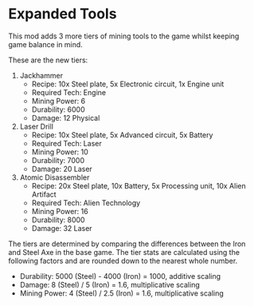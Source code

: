 # Expanded Tools

This mod adds 3 more tiers of mining tools to the game whilst keeping game
balance in mind.

These are the new tiers:

1. Jackhammer
    * Recipe: 10x Steel plate, 5x Electronic circuit, 1x Engine unit
    * Required Tech: Engine
    * Mining Power: 6
    * Durability: 6000
    * Damage: 12 Physical
2. Laser Drill
    * Recipe: 10x Steel plate, 5x Advanced circuit, 5x Battery
    * Required Tech: Laser
    * Mining Power: 10
    * Durability: 7000 
    * Damage: 20 Laser 
3. Atomic Disassembler
    * Recipe: 20x Steel plate, 10x Battery, 5x Processing unit, 10x Alien
      Artifact
    * Required Tech: Alien Technology
    * Mining Power: 16
    * Durability: 8000 
    * Damage: 32 Laser

The tiers are determined by comparing the differences between the Iron and 
Steel Axe in the base game. The tier stats are calculated using the following 
factors and are rounded down to the nearest whole number.

* Durability: 5000 (Steel) - 4000 (Iron) = 1000, additive scaling
* Damage: 8 (Steel) / 5 (Iron) = 1.6, multiplicative scaling
* Mining Power: 4 (Steel) / 2.5 (Iron) = 1.6, multiplicative scaling

